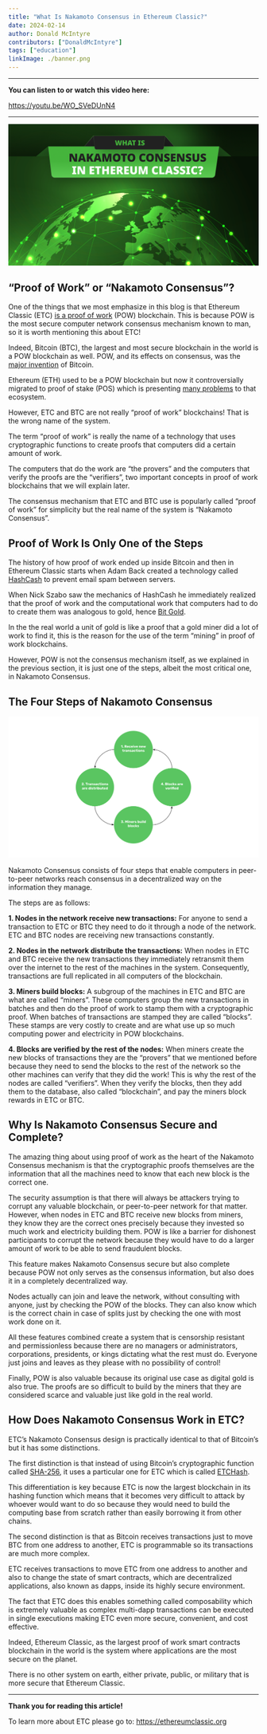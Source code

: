 ```yaml
---
title: "What Is Nakamoto Consensus in Ethereum Classic?"
date: 2024-02-14
author: Donald McIntyre
contributors: ["DonaldMcIntyre"]
tags: ["education"]
linkImage: ./banner.png
---
```


---
**You can listen to or watch this video here:**

https://youtu.be/WO_SVeDUnN4

---

![](./banner.png)

## “Proof of Work” or “Nakamoto Consensus”?

One of the things that we most emphasize in this blog is that Ethereum Classic (ETC) [is a proof of work](https://ethereumclassic.org/blog/2023-10-17-ethereum-classic-is-a-proof-of-work-cryptocurrency-blockchain) (POW) blockchain. This is because POW is the most secure computer network consensus mechanism known to man, so it is worth mentioning this about ETC!

Indeed, Bitcoin (BTC), the largest and most secure blockchain in the world is a POW blockchain as well. POW, and its effects on consensus, was the [major invention](https://ethereumclassic.org/blog/2023-11-16-etc-proof-of-work-course-2-what-didnt-exist-was-a-secure-consensus-mechanism) of Bitcoin.

Ethereum (ETH) used to be a POW blockchain but now it controversially migrated to proof of stake (POS) which is presenting [many problems](https://ethereumclassic.org/blog/2023-02-22-ethereum-classic-is-censorship-resistant-ethereum-is-not) to that ecosystem.

However, ETC and BTC are not really “proof of work” blockchains! That is the wrong name of the system.

The term “proof of work” is really the name of a technology that uses cryptographic functions to create proofs that computers did a certain amount of work. 

The computers that do the work are “the provers” and the computers that verify the proofs are the “verifiers”, two important concepts in proof of work blockchains that we will explain later.

The consensus mechanism that ETC and BTC use is popularly called “proof of work” for simplicity but the real name of the system is “Nakamoto Consensus”.

## Proof of Work Is Only One of the Steps

The history of how proof of work ended up inside Bitcoin and then in Ethereum Classic starts when Adam Back created a technology called [HashCash](http://www.hashcash.org/) to prevent email spam between servers. 

When Nick Szabo saw the mechanics of HashCash he immediately realized that the proof of work and the computational work that computers had to do to create them was analogous to gold, hence [Bit Gold](https://nakamotoinstitute.org/bit-gold/). 

In the the real world a unit of gold is like a proof that a gold miner did a lot of work to find it, this is the reason for the use of the term “mining” in proof of work blockchains.

However, POW is not the consensus mechanism itself, as we explained in the previous section, it is just one of the steps, albeit the most critical one, in Nakamoto Consensus.

## The Four Steps of Nakamoto Consensus

![](./1.png)

Nakamoto Consensus consists of four steps that enable computers in peer-to-peer networks reach consensus in a decentralized way on the information they manage. 

The steps are as follows:

**1. Nodes in the network receive new transactions:** For anyone to send a transaction to ETC or BTC they need to do it through a node of the network. ETC and BTC nodes are receiving new transactions constantly.

**2. Nodes in the network distribute the transactions:** When nodes in ETC and BTC receive the new transactions they immediately retransmit them over the internet to the rest of the machines in the system. Consequently, transactions are full replicated in all computers of the blockchain.

**3. Miners build blocks:** A subgroup of the machines in ETC and BTC are what are called “miners”. These computers group the new transactions in batches and then do the proof of work to stamp them with a cryptographic proof. When batches of transactions are stamped they are called “blocks”. These stamps are very costly to create and are what use up so much computing power and electricity in POW blockchains.

**4. Blocks are verified by the rest of the nodes:** When miners create the new blocks of transactions they are the “provers” that we mentioned before because they need to send the blocks to the rest of the network so the other machines can verify that they did the work! This is why the rest of the nodes are called “verifiers”. When they verify the blocks, then they add them to the database, also called “blockchain”, and pay the miners block rewards in ETC or BTC.

## Why Is Nakamoto Consensus Secure and Complete?

The amazing thing about using proof of work as the heart of the Nakamoto Consensus mechanism is that the cryptographic proofs themselves are the information that all the machines need to know that each new block is the correct one.

The security assumption is that there will always be attackers trying to corrupt any valuable blockchain, or peer-to-peer network for that matter. However, when nodes in ETC and BTC receive new blocks from miners, they know they are the correct ones precisely because they invested so much work and electricity building them. POW is like a barrier for dishonest participants to corrupt the network because they would have to do a larger amount of work to be able to send fraudulent blocks.

This feature makes Nakamoto Consensus secure but also complete because POW not only serves as the consensus information, but also does it in a completely decentralized way.

Nodes actually can join and leave the network, without consulting with anyone, just by checking the POW of the blocks. They can also know which is the correct chain in case of splits just by checking the one with most work done on it. 

All these features combined create a system that is censorship resistant and permissionless because there are no managers or administrators, corporations, presidents, or kings dictating what the rest must do. Everyone just joins and leaves as they please with no possibility of control!

Finally, POW is also valuable because its original use case as digital gold is also true. The proofs are so difficult to build by the miners that they are considered scarce and valuable just like gold in the real world.

## How Does Nakamoto Consensus Work in ETC?

ETC’s Nakamoto Consensus design is practically identical to that of Bitcoin’s but it has some distinctions.

The first distinction is that instead of using Bitcoin’s cryptographic function called [SHA-256](https://en.bitcoin.it/wiki/SHA-256), it uses a particular one for ETC which is called [ETCHash](https://ecips.ethereumclassic.org/ECIPs/ecip-1099).

This differentiation is key because ETC is now the largest blockchain in its hashing function which means that it becomes very difficult to attack by whoever would want to do so because they would need to build the computing base from scratch rather than easily borrowing it from other chains.

The second distinction is that as Bitcoin receives transactions just to move BTC from one address to another, ETC is programmable so its transactions are much more complex.

ETC receives transactions to move ETC from one address to another and also to change the state of smart contracts, which are decentralized applications, also known as dapps, inside its highly secure environment.

The fact that ETC does this enables something called composability which is extremely valuable as complex multi-dapp transactions can be executed in single executions making ETC even more secure, convenient, and cost effective.

Indeed, Ethereum Classic, as the largest proof of work smart contracts blockchain in the world is the system where applications are the most secure on the planet.

There is no other system on earth, either private, public, or military that is more secure that Ethereum Classic.

---

**Thank you for reading this article!**

To learn more about ETC please go to: https://ethereumclassic.org
